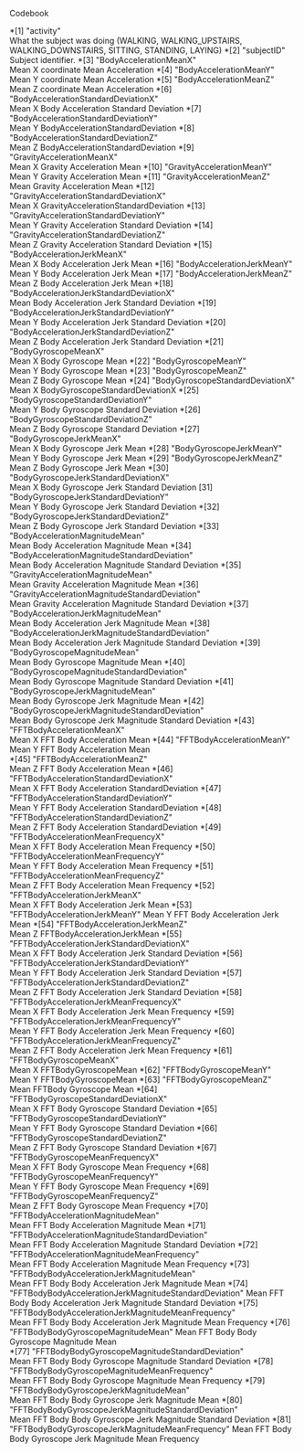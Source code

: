 Codebook

*[1] "activity"                                             
What the subject was doing (WALKING, WALKING_UPSTAIRS, WALKING_DOWNSTAIRS, SITTING, STANDING, LAYING)
*[2] "subjectID"
Subject identifier.
*[3] "BodyAccelerationMeanX"                                
Mean X coordinate Mean Acceleration
*[4] "BodyAccelerationMeanY"                                
Mean Y coordinate Mean Acceleration
*[5] "BodyAccelerationMeanZ"                                
Mean Z coordinate Mean Acceleration
*[6] "BodyAccelerationStandardDeviationX"                   
Mean X Body Acceleration Standard Deviation
*[7] "BodyAccelerationStandardDeviationY"                   
Mean Y BodyAccelerationStandardDeviation
*[8] "BodyAccelerationStandardDeviationZ"                   
Mean Z BodyAccelerationStandardDeviation
*[9] "GravityAccelerationMeanX"                             
Mean X Gravity Acceleration Mean
*[10] "GravityAccelerationMeanY"                             
Mean Y Gravity Acceleration Mean
*[11] "GravityAccelerationMeanZ"                             
Mean Gravity Acceleration Mean
*[12] "GravityAccelerationStandardDeviationX"                
Mean X GravityAccelerationStandardDeviation
*[13] "GravityAccelerationStandardDeviationY"                
Mean Y Gravity Acceleration Standard Deviation
*[14] "GravityAccelerationStandardDeviationZ"                
Mean Z Gravity Acceleration Standard Deviation
*[15] "BodyAccelerationJerkMeanX"                            
Mean X Body Acceleration Jerk Mean
*[16] "BodyAccelerationJerkMeanY"                            
Mean Y Body Acceleration Jerk Mean
*[17] "BodyAccelerationJerkMeanZ"                            
Mean Z Body Acceleration Jerk Mean
*[18] "BodyAccelerationJerkStandardDeviationX"               
Mean Body Acceleration Jerk Standard Deviation
*[19] "BodyAccelerationJerkStandardDeviationY"               
Mean Y Body Acceleration Jerk Standard Deviation
*[20] "BodyAccelerationJerkStandardDeviationZ"               
Mean Z Body Acceleration Jerk Standard Deviation
*[21] "BodyGyroscopeMeanX"                                   
Mean X Body Gyroscope Mean
*[22] "BodyGyroscopeMeanY"                                   
Mean Y Body Gyroscope Mean
*[23] "BodyGyroscopeMeanZ"                                   
Mean Z Body Gyroscope Mean
*[24] "BodyGyroscopeStandardDeviationX"                      
Mean X BodyGyroscopeStandardDeviationX
*[25] "BodyGyroscopeStandardDeviationY"                      
Mean Y Body Gyroscope Standard Deviation
*[26] "BodyGyroscopeStandardDeviationZ"                      
Mean Z Body Gyroscope Standard Deviation
*[27] "BodyGyroscopeJerkMeanX"                               
Mean X Body Gyroscope Jerk Mean
*[28] "BodyGyroscopeJerkMeanY"                               
Mean Y Body Gyroscope Jerk Mean
*[29] "BodyGyroscopeJerkMeanZ"                               
Mean Z Body Gyroscope Jerk Mean
*[30] "BodyGyroscopeJerkStandardDeviationX"                  
Mean X Body Gyroscope Jerk Standard Deviation
[31] "BodyGyroscopeJerkStandardDeviationY"                  
Mean Y Body Gyroscope Jerk Standard Deviation
*[32] "BodyGyroscopeJerkStandardDeviationZ"                  
Mean Z Body Gyroscope Jerk Standard Deviation
*[33] "BodyAccelerationMagnitudeMean"                        
Mean Body Acceleration Magnitude Mean
*[34] "BodyAccelerationMagnitudeStandardDeviation"           
Mean Body Acceleration Magnitude Standard Deviation
*[35] "GravityAccelerationMagnitudeMean"                     
Mean Gravity Acceleration Magnitude Mean
*[36] "GravityAccelerationMagnitudeStandardDeviation"        
Mean Gravity Acceleration Magnitude Standard Deviation
*[37] "BodyAccelerationJerkMagnitudeMean"                    
Mean Body Acceleration Jerk Magnitude Mean
*[38] "BodyAccelerationJerkMagnitudeStandardDeviation"       
Mean Body Acceleration Jerk Magnitude Standard Deviation
*[39] "BodyGyroscopeMagnitudeMean"                           
Mean Body Gyroscope Magnitude Mean
*[40] "BodyGyroscopeMagnitudeStandardDeviation"              
Mean Body Gyroscope Magnitude Standard Deviation
*[41] "BodyGyroscopeJerkMagnitudeMean"                       
Mean Body Gyroscope Jerk Magnitude Mean
*[42] "BodyGyroscopeJerkMagnitudeStandardDeviation"          
Mean Body Gyroscope Jerk Magnitude Standard Deviation
*[43] "FFTBodyAccelerationMeanX"                             
Mean X FFT Body Acceleration Mean
*[44] "FFTBodyAccelerationMeanY"  
Mean Y FFT Body Acceleration Mean                           
*[45] "FFTBodyAccelerationMeanZ"                             
Mean Z FFT Body Acceleration Mean
*[46] "FFTBodyAccelerationStandardDeviationX"                
Mean X FFT Body Acceleration StandardDeviation
*[47] "FFTBodyAccelerationStandardDeviationY"                
Mean Y FFT Body Acceleration StandardDeviation
*[48] "FFTBodyAccelerationStandardDeviationZ"                
Mean Z FFT Body Acceleration StandardDeviation
*[49] "FFTBodyAccelerationMeanFrequencyX"                    
Mean X FFT Body Acceleration Mean Frequency
*[50] "FFTBodyAccelerationMeanFrequencyY"                    
Mean Y FFT Body Acceleration Mean Frequency
*[51] "FFTBodyAccelerationMeanFrequencyZ"                    
Mean Z FFT Body Acceleration Mean Frequency
*[52] "FFTBodyAccelerationJerkMeanX"                         
Mean X FFT Body Acceleration Jerk Mean
*[53] "FFTBodyAccelerationJerkMeanY"
Mean Y FFT Body Acceleration Jerk Mean
*[54] "FFTBodyAccelerationJerkMeanZ"                         
Mean Z FFTBodyAccelerationJerkMean
*[55] "FFTBodyAccelerationJerkStandardDeviationX"            
Mean X FFT Body Acceleration Jerk Standard Deviation
*[56] "FFTBodyAccelerationJerkStandardDeviationY"            
Mean Y FFT Body Acceleration Jerk Standard Deviation
*[57] "FFTBodyAccelerationJerkStandardDeviationZ"            
Mean Z FFT Body Acceleration Jerk Standard Deviation
*[58] "FFTBodyAccelerationJerkMeanFrequencyX"                
Mean X FFT Body Acceleration Jerk Mean Frequency
*[59] "FFTBodyAccelerationJerkMeanFrequencyY"                
Mean Y FFT Body Acceleration Jerk Mean Frequency
*[60] "FFTBodyAccelerationJerkMeanFrequencyZ"                
Mean Z FFT Body Acceleration Jerk Mean Frequency
*[61] "FFTBodyGyroscopeMeanX"                                
Mean X FFTBodyGyroscopeMean
*[62] "FFTBodyGyroscopeMeanY"                                
Mean Y FFTBodyGyroscopeMean
*[63] "FFTBodyGyroscopeMeanZ"                                
Mean FFTBody Gyroscope Mean
*[64] "FFTBodyGyroscopeStandardDeviationX"                   
Mean X FFT Body Gyroscope Standard Deviation
*[65] "FFTBodyGyroscopeStandardDeviationY"                   
Mean Y FFT Body Gyroscope Standard Deviation
*[66] "FFTBodyGyroscopeStandardDeviationZ"                   
Mean Z FFT Body Gyroscope Standard Deviation
*[67] "FFTBodyGyroscopeMeanFrequencyX"                       
Mean X FFT Body Gyroscope Mean Frequency
*[68] "FFTBodyGyroscopeMeanFrequencyY"                       
Mean Y FFT Body Gyroscope Mean Frequency
*[69] "FFTBodyGyroscopeMeanFrequencyZ"                       
Mean Z FFT Body Gyroscope Mean Frequency
*[70] "FFTBodyAccelerationMagnitudeMean"                     
Mean FFT Body Acceleration Magnitude Mean
*[71] "FFTBodyAccelerationMagnitudeStandardDeviation"        
Mean FFT Body Acceleration Magnitude Standard Deviation
*[72] "FFTBodyAccelerationMagnitudeMeanFrequency"            
Mean FFT Body Acceleration Magnitude Mean Frequency
*[73] "FFTBodyBodyAccelerationJerkMagnitudeMean"             
Mean FFT Body Body Acceleration Jerk Magnitude Mean
*[74] "FFTBodyBodyAccelerationJerkMagnitudeStandardDeviation"
Mean FFT Body Body Acceleration Jerk Magnitude Standard Deviation
*[75] "FFTBodyBodyAccelerationJerkMagnitudeMeanFrequency"    
Mean FFT Body Body Acceleration Jerk Magnitude Mean Frequency
*[76] "FFTBodyBodyGyroscopeMagnitudeMean"
Mean FFT Body Body Gyroscope Magnitude Mean                    
*[77] "FFTBodyBodyGyroscopeMagnitudeStandardDeviation"       
Mean FFT Body Body Gyroscope Magnitude Standard Deviation
*[78] "FFTBodyBodyGyroscopeMagnitudeMeanFrequency"           
Mean FFT Body Body Gyroscope Magnitude Mean Frequency
*[79] "FFTBodyBodyGyroscopeJerkMagnitudeMean"                
Mean FFT Body Body Gyroscope Jerk Magnitude Mean
*[80] "FFTBodyBodyGyroscopeJerkMagnitudeStandardDeviation"   
Mean FFT Body Body Gyroscope Jerk Magnitude Standard Deviation
*[81] "FFTBodyBodyGyroscopeJerkMagnitudeMeanFrequency" 
Mean FFT Body Body Gyroscope Jerk Magnitude Mean Frequency
